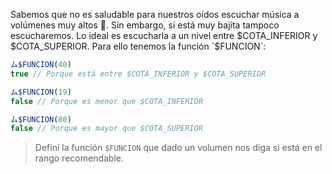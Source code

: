 Sabemos que no es saludable para nuestros oídos escuchar música a volúmenes muy altos :hear_no_evil:. Sin embargo, si está muy bajita tampoco escucharemos. Lo ideal es escucharla a un nivel entre $COTA_INFERIOR y $COTA_SUPERIOR. Para ello tenemos la función `$FUNCION`:

``` javascript
ム$FUNCION(40)
true // Porque está entre $COTA_INFERIOR y $COTA_SUPERIOR

ム$FUNCION(19) 
false // Porque es menor que $COTA_INFERIOR

ム$FUNCION(80)
false // Porque es mayor que $COTA_SUPERIOR
```

> Definí la función `$FUNCION` que dado un volumen nos diga si está en el rango recomendable. 
